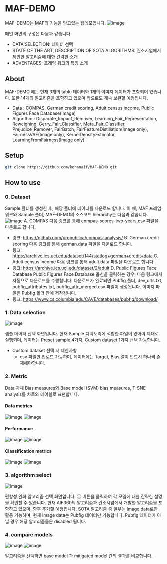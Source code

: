 # MAF-DEMO
MAF-DEMO는 MAF의 기능을 담고있는 웹데모입니다. 
![image](https://github.com/eeunz/MAF-DEMO/assets/110804596/675ab84c-20c3-48fa-bed1-4b3e1d41a7ee)

메인 화면의 구성은 다음과 같습니다. 
- DATA SELECTION: 데이터 선택
- STATE OF THE ART, DESCRIPTION OF SOTA ALGORITHMS: 컨소시엄에서 제안한 알고리즘에 대한 간략한 소개 
- ADVENTAGES: 프레임 워크의 특징 소개 


## About


MAF-DEMO 에는 현재 3개의 tablu 데이터와 1개의 이미지 데이터가 포함되어 있습니다. 또한 14개의 알고리즘을 포함하고 있으며 앞으로도 계속 보완할 예정입니다.
* Data : COMPAS, German credit scoring, Adult census income, Public Figures Face Database(Image)
* Algorithm : Disparate_Impact_Remover, Learning_Fair_Representation, Reweighing, Gerry_Fair_Classifier, Meta_Fair_Classifier, Prejudice_Remover, FairBatch, FairFeatureDistillation(Image only), FairnessVAE(Image only), KernelDensityEstimator, LearningFromFairness(Image only)

## Setup
```bash
git clone https://github.com/konanaif/MAF-DEMO.git
```

## How to use
### 0. Dataset
Sample 폴더를 생성한 후, 해당 폴더에 데이터를 다운로드 합니다. 이 때, MAF 프레임워크와 Sample 폴더, MAF-DEMO의 소스코드 hierarchy는 다음과 같습니다. 
![image](https://github.com/konanaif/MAF2023-DEMO/assets/96036352/daf86714-8f60-4626-9d1a-f3c3b474e9f3)
A.	COMPAS
다음 링크를 통해 compas-scores-two-years.csv 파일을 다운로드 합니다. 
- 링크: https://github.com/propublica/compas-analysis/
B.	German credit scoring
다음 링크를 통해 german.data 파일을 다운로드 합니다.
- 링크: https://archive.ics.uci.edu/dataset/144/statlog+german+credit+data
C.	Adult census income
다음 링크를 통해 adult.data 파일을 다운로드 합니다.
- 링크: https://archive.ics.uci.edu/dataset/2/adult
D.	Public Figures Face Database
Public Figures Face Database 옵션을 클릭하는 경우, 다음 링크에서 자동으로 다운로드를 수행합니다. 
다운로드가 완료되면 Pubfig 폴더, dev_urls.txt, pubfig_attributes.txt,
pubfig_attr_merged.csv 파일이 생성됩니다. 이미지 파일은 Pubfig 폴더 안에 저장됩니다.
- 링크: https://www.cs.columbia.edu/CAVE/databases/pubfig/download/


### 1. Data selection
![image](https://github.com/eeunz/MAF-DEMO/assets/110804596/2385e86d-68ff-4fbb-9060-6c0514aacc9d)

샘플 데이터 선택 화면입니다. 현재 Sample 디렉토리에 적합한 파일이 있어야 제대로 실행되며, 데이터는 Preset sample 4가지, Custom dataset 1가지 선택 가능합니다.
* Custom dataset 선택 시 제한사항
  * csv 파일만 업로드 가능하며, 데이터에는 Target, Bias 열이 반드시 하나씩 존재해야합니다.

### 2. Metric
Data 자체 Bias measures와 Base model (SVM) bias measures, T-SNE analysis를 차트와 테이블로 표현합니다.

#### Data metrics
![image](https://github.com/konanaif/MAF2023-DEMO/assets/96036352/d7d86c4c-0e59-4907-823d-19faa75eb7a0)
![image](https://github.com/konanaif/MAF2023-DEMO/assets/96036352/5e3e7483-f10c-4e51-8335-d00b431708aa)


#### Performance
![image](https://github.com/konanaif/MAF2023-DEMO/assets/96036352/417cc3fc-8021-455b-886a-5ce2226051fc)
![image](https://github.com/konanaif/MAF2023-DEMO/assets/96036352/857a1ce0-b9f7-4c5d-a874-0f551506cd06)

#### Classification metrics
![image](https://github.com/konanaif/MAF2023-DEMO/assets/96036352/6a88d634-c432-44fa-a943-ac60661ca9ea)
![image](https://github.com/konanaif/MAF2023-DEMO/assets/96036352/89e574ae-5da1-47f0-9b91-4b17bb349baa)



### 3. algorithm select
![image](https://github.com/konanaif/MAF2023-DEMO/assets/96036352/76e348b9-9d2d-4f11-a0fc-201b4335cdaf)

편향성 완화 알고리즘 선택 화면입니다. ⓘ 버튼을 클릭하여 각 모델에 대한 간략한 설명을 확인할 수 있습니다. 
현재 AIF360의 알고리즘과 컨소시엄에서 개발한 알고리즘을 포함하고 있으며, 향후 추가할 예정입니다. SOTA 알고리즘 중 일부는 Image data로만 활용 가능하며, 현재 Image data는 Pubfig 데이터만 가능합니다. Pubfig 데이터가 아닐 경우 해당 알고리즘들은 disabled 됩니다.


### 4. compare models
![image](https://github.com/konanaif/MAF2023-DEMO/assets/96036352/11ad9fbd-8d83-417b-9f00-2ac7d2533fe8)
![image](https://github.com/konanaif/MAF2023-DEMO/assets/96036352/07d59f75-033e-490b-9eca-fcbadf911c70)

알고리즘을 선택하면 base model 과 mitigated model 간의 결과를 비교합니다.
